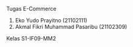 Tugas E-Commerce

1. Eko Yudo Prayitno 			(21102111)
2. Akmal Fikri Muhammad Pasaribu 	(21102309)

Kelas S1-IF09-MM2

